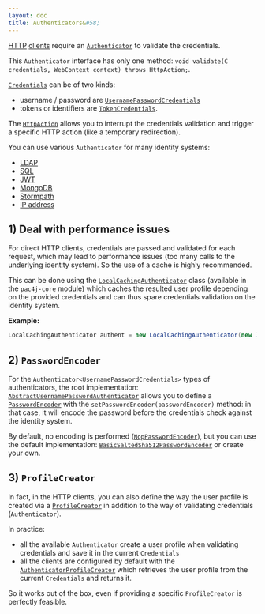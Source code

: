 ```yaml
---
layout: doc
title: Authenticators&#58;
---
```


[HTTP](/docs/clients/http.html) [clients](/docs/clients.html) require an [`Authenticator`](https://github.com/pac4j/pac4j/blob/master/pac4j-core/src/main/java/org/pac4j/core/credentials/authenticator/Authenticator.java) to validate the credentials.

This `Authenticator` interface has only one method: `void validate(C credentials, WebContext context) throws HttpAction;`.

[`Credentials`](https://github.com/pac4j/pac4j/blob/master/pac4j-core/src/main/java/org/pac4j/core/credentials/Credentials.java) can be of two kinds:

- username / password are [`UsernamePasswordCredentials`](https://github.com/pac4j/pac4j/blob/master/pac4j-core/src/main/java/org/pac4j/core/credentials/UsernamePasswordCredentials.java)
- tokens or identifiers are [`TokenCredentials`](https://github.com/pac4j/pac4j/blob/master/pac4j-core/src/main/java/org/pac4j/core/credentials/TokenCredentials.java).

The [`HttpAction`](https://github.com/pac4j/pac4j/blob/master/pac4j-core/src/main/java/org/pac4j/core/exception/HttpAction.java) allows you to interrupt the credentials validation and trigger a specific HTTP action (like a temporary redirection).

You can use various `Authenticator` for many identity systems:

- [LDAP](/docs/authenticators/ldap.html)
- [SQL](/docs/authenticators/sql.html)
- [JWT](/docs/authenticators/jwt.html)
- [MongoDB](/docs/authenticators/mongodb.html)
- [Stormpath](/docs/authenticators/stormpath.html)
- [IP address](/docs/authenticators/ip.html)

## 1) Deal with performance issues

For direct HTTP clients, credentials are passed and validated for each request, which may lead to performance issues (too many calls to the underlying identity system). So the use of a cache is highly recommended.

This can be done using the [`LocalCachingAuthenticator`](https://github.com/pac4j/pac4j/blob/master/pac4j-core/src/main/java/org/pac4j/core/credentials/authenticator/LocalCachingAuthenticator.java) class (available in the `pac4j-core` module) which caches the resulted user profile depending on the provided credentials and can thus spare credentials validation on the identity system.

**Example:**

```java
LocalCachingAuthenticator authent = new LocalCachingAuthenticator(new JwtAuthenticator(secret), 10000, 15, TimeUnit.MINUTES);
```

## 2) `PasswordEncoder`

For the `Authenticator<UsernamePasswordCredentials>` types of authenticators, the root implementation: [`AbstractUsernamePasswordAuthenticator`](https://github.com/pac4j/pac4j/blob/master/pac4j-core/src/main/java/org/pac4j/core/credentials/authenticator/AbstractUsernamePasswordAuthenticator.java) allows you to define a [`PasswordEncoder`](https://github.com/pac4j/pac4j/blob/master/pac4j-core/src/main/java/org/pac4j/core/credentials/password/PasswordEncoder.java) with the `setPasswordEncoder(passwordEncoder)` method: in that case, it will encode the password before the credentials check against the identity system.

By default, no encoding is performed ([`NopPasswordEncoder`](https://github.com/pac4j/pac4j/blob/master/pac4j-core/src/main/java/org/pac4j/core/credentials/password/NopPasswordEncoder.java)), but you can use the default implementation: [`BasicSaltedSha512PasswordEncoder`](https://github.com/pac4j/pac4j/blob/master/pac4j-core/src/main/java/org/pac4j/core/credentials/password/BasicSaltedSha512PasswordEncoder.java) or create your own.

## 3) `ProfileCreator`

In fact, in the HTTP clients, you can also define the way the user profile is created via a [`ProfileCreator`](https://github.com/pac4j/pac4j/blob/master/pac4j-core/src/main/java/org/pac4j/core/profile/creator/ProfileCreator.java) in addition to the way of validating credentials (`Authenticator`).

In practice:

- all the available `Authenticator` create a user profile when validating credentials and save it in the current `Credentials`
- all the clients are configured by default with the [`AuthenticatorProfileCreator`](https://github.com/pac4j/pac4j/blob/master/pac4j-core/src/main/java/org/pac4j/core/profile/creator/AuthenticatorProfileCreator.java) which retrieves the user profile from the current `Credentials` and returns it.

So it works out of the box, even if providing a specific `ProfileCreator` is perfectly feasible.
